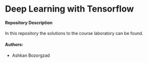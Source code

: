 # Deep Learning with Tensorflow

#### Repository Description
In this repository the solutions to the course laboratory can be found.

####  Authors:
+ Ashkan Bozorgzad 
